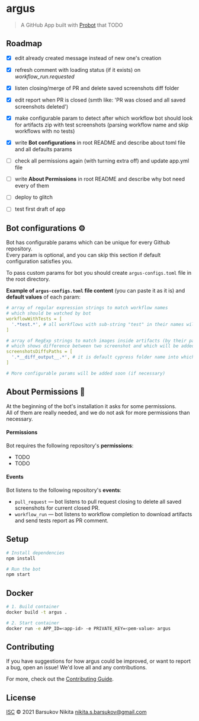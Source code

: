 # argus
> A GitHub App built with [Probot](https://github.com/probot/probot) that TODO

## Roadmap
- [X] edit already created message instead of new one's creation
- [X] refresh comment with loading status (if it exists) on _workflow_run.requested_
- [X] listen closing/merge of PR and delete saved screenshots diff folder
- [X] edit report when PR is closed (smth like: 'PR was closed and all saved screenshots deleted')
- [X] make configurable param to detect
  after which workflow bot should look for artifacts zip with test screenshots
  (parsing workflow name and skip workflows with no tests)
- [X] write **Bot configurations** in root README and describe about toml file and all defaults params
- [ ] check all permissions again (with turning extra off) and update app.yml file
- [ ] write **About Permissions** in root README and describe why bot need every of them
- [ ] deploy to glitch
- [ ] test first draft of app


## Bot configurations :gear:
Bot has configurable params which can be unique for every Github repository.<br>
Every param is optional, and you can skip this section if default configuration satisfies you.

To pass custom params for bot you should create `argus-configs.toml` file in the root directory.

**Example of `argus-configs.toml` file content** (you can paste it as it is) and **default values** of each param:
```yaml
# array of regular expression strings to match workflow names
# which should be watched by bot
workflowWithTests = [
  '.*test.*', # all workflows with sub-string "test" in their names will be watched by bot 
]

# array of RegExp strings to match images inside artifacts (by their path or file name)
# which shows difference between two screenshot and which will be added to bot report comment
screenshotsDiffsPaths = [
  '.*__diff_output__.*', # it is default cypress folder name into which snapshot diffs are put
]

# More configurable params will be added soon (if necessary)
```

## About Permissions :closed_lock_with_key:
At the beginning of the bot's installation it asks for some permissions.<br>
All of them are really needed, and we do not ask for more permissions than necessary.

#### Permissions
Bot requires the following repository's **permissions**:
- TODO
- TODO

#### Events
Bot listens to the following repository's **events**:
- `pull_request` — bot listens to pull request closing to delete all saved screenshots for current closed PR.
- `workflow_run` — bot listens to workflow completion to download artifacts and send tests report as PR comment.

## Setup

```sh
# Install dependencies
npm install

# Run the bot
npm start
```

## Docker

```sh
# 1. Build container
docker build -t argus .

# 2. Start container
docker run -e APP_ID=<app-id> -e PRIVATE_KEY=<pem-value> argus
```

## Contributing

If you have suggestions for how argus could be improved, or want to report a bug, open an issue! We'd love all and any contributions.

For more, check out the [Contributing Guide](CONTRIBUTING.md).

## License

[ISC](LICENSE) © 2021 Barsukov Nikita <nikita.s.barsukov@gmail.com>
